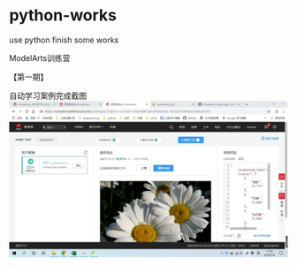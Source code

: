 # python-works
use python finish some works


ModelArts训练营

【第一期】

自动学习案例完成截图
![image](https://github.com/sunyoe/python-works/blob/master/SharedScreenshot.jpg)
